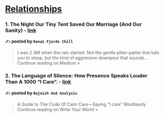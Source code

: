 
<h1><a href=https://medium.com/tag/relationships/recommended target="_blank" rel="noopener noreferrer">Relationships</a></h1>
<h3>1. The Night Our Tiny Tent Saved Our Marriage (And Our Sanity) - <a href="https://medium.com/@atkgsqiyg0512/the-night-our-tiny-tent-saved-our-marriage-and-our-sanity-9c87cf49e1ff?source=rss------relationships-5" target="_blank" rel="noopener noreferrer">link</a></h3>

✍️ **posted by `Kenai Fjords Chill`**

<blockquote>t was 2 AM when the rain started. Not the gentle pitter-patter that lulls you to sleep, but the kind of aggressive downpour that sounds…
Continue reading on Medium »</blockquote>

<h3>2. The Language of Silence: How Presence Speaks Louder Than A 1000 “I Care”. - <a href="https://medium.com/write-your-world/the-language-of-silence-how-presence-speaks-louder-than-a-1000-i-care-0fe48c363876?source=rss------relationships-5" target="_blank" rel="noopener noreferrer">link</a></h3>

✍️ **posted by `Rajnish And Analysis`**

<blockquote>A Guide to The Code Of Calm Care—Saying “I care” Wordlessly
Continue reading on Write Your World »</blockquote>

